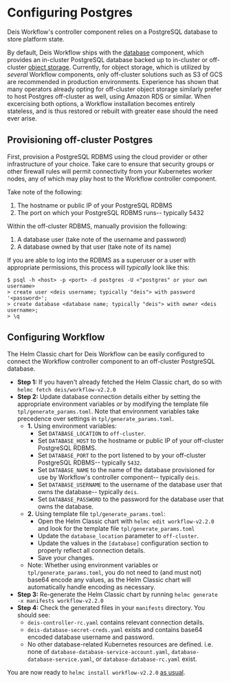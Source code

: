 # Configuring Postgres

Deis Workflow's controller component relies on a PostgreSQL database to store platform state.

By default, Deis Workflow ships with the [database] component, which provides an in-cluster PostgreSQL database backed up to in-cluster or off-cluster [object storage]. Currently, for object storage, which is utilized by _several_ Workflow components, only off-cluster solutions such as S3 of GCS are recommended in production environments. Experience has shown that many operators already opting for off-cluster object storage similarly prefer to host Postgres off-cluster as well, using Amazon RDS or similar. When excercising both options, a Workflow installation becomes entirely stateless, and is thus restored or rebuilt with greater ease should the need ever arise.

## Provisioning off-cluster Postgres

First, provision a PostgreSQL RDBMS using the cloud provider or other infrastructure of your choice. Take care to ensure that security groups or other firewall rules will permit connectivity from your Kubernetes worker nodes, any of which may play host to the Workflow controller component.

Take note of the following:

1. The hostname or public IP of your PostgreSQL RDBMS
2. The port on which your PostgreSQL RDBMS runs-- typically 5432

Within the off-cluster RDBMS, manually provision the following:

1. A database user (take note of the username and password)
2. A database owned by that user (take note of its name)

If you are able to log into the RDBMS as a superuser or a user with appropriate permissions, this process will _typically_ look like this:

```
$ psql -h <host> -p <port> -d postgres -U <"postgres" or your own username>
> create user <deis username; typically "deis"> with password '<password>';
> create database <database name; typically "deis"> with owner <deis username>;
> \q
```

## Configuring Workflow

The Helm Classic chart for Deis Workflow can be easily configured to connect the Workflow controller component to an off-cluster PostgreSQL database.

* **Step 1:** If you haven't already fetched the Helm Classic chart, do so with `helmc fetch deis/workflow-v2.2.0`
* **Step 2:** Update database connection details either by setting the appropriate environment variables _or_ by modifying the template file `tpl/generate_params.toml`. Note that environment variables take precedence over settings in `tpl/generate_params.toml`.
    * **1.** Using environment variables:
        * Set `DATABASE_LOCATION` to `off-cluster`.
        * Set `DATABASE_HOST` to the hostname or public IP of your off-cluster PostgreSQL RDBMS.
        * Set `DATABASE_PORT` to the port listened to by your off-cluster PostgreSQL RDBMS-- typically `5432`.
        * Set `DATABASE_NAME` to the name of the database provisioned for use by Workflow's controller component-- typically `deis`.
        * Set `DATABASE_USERNAME` to the username of the database user that owns the database-- typically `deis`.
        * Set `DATABASE_PASSWORD` to the password for the database user that owns the database.
    * **2.** Using template file `tpl/generate_params.toml`:
        * Open the Helm Classic chart with `helmc edit workflow-v2.2.0` and look for the template file `tpl/generate_params.toml`
        * Update the `database_location` parameter to `off-cluster`.
        * Update the values in the `[database]` configuration section to properly reflect all connection details.
        * Save your changes.
    * Note: Whether using environment variables or `tpl/generate_params.toml`, you do not need to (and must not) base64 encode any values, as the Helm Classic chart will automatically handle encoding as necessary.
* **Step 3:** Re-generate the Helm Classic chart by running `helmc generate -x manifests workflow-v2.2.0`
* **Step 4:** Check the generated files in your `manifests` directory. You should see:
    * `deis-controller-rc.yaml` contains relevant connection details.
    * `deis-database-secret-creds.yaml` exists and contains base64 encoded database username and password.
    * No other database-related Kubernetes resources are defined. i.e. none of `database-database-service-account.yaml`, `database-database-service.yaml`, or `database-database-rc.yaml` exist.

You are now ready to `helmc install workflow-v2.2.0` [as usual][installing].

[database]: ../understanding-workflow/components.md#database
[object storage]: configuring-object-storage.md
[installing]: ../installing-workflow/index.md
